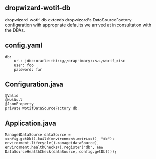 dropwizard-wotif-db
-------------------

dropwizard-wotif-db extends dropwizard's DataSourceFactory configuration with appropriate defaults
we arrived at in consultation with the DBAs.

config.yaml
-----------
```
db:
    url: jdbc:oracle:thin:@//oraprimary:1521/wotif_misc
    user: foo
    password: far
```

Configuration.java
------------------
```
@Valid
@NotNull
@JsonProperty
private WotifDataSourceFactory db;
```

Application.java
----------------
```
ManagedDataSource dataSource = config.getDb().build(environment.metrics(), "db");
environment.lifecycle().manage(dataSource);
environment.healthChecks().register("db", new DataSourceHealthCheck(dataSource, config.getDb()));
```
